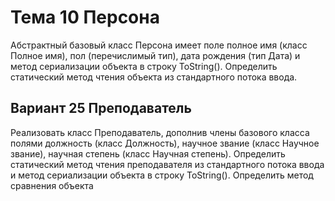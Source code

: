 # Тема 10 Персона
Абстрактный базовый класс Персона имеет поле полное имя (класс Полное имя), пол (перечислимый тип), дата рождения (тип Дата) и метод 
сериализации объекта в строку ToString(). Определить статический метод чтения объекта из стандартного потока ввода.
## Вариант 25 Преподаватель
Реализовать класс Преподаватель, дополнив члены базового класса полями должность (класс Должность), научное звание (класс Научное звание), 
научная степень (класс Научная степень). Определить статический метод чтения преподавателя из стандартного потока ввода 
и метод сериализации объекта в строку ToString(). Определить метод сравнения объекта
